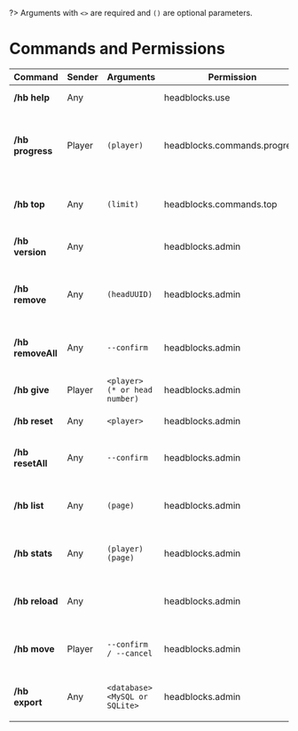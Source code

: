 ?> Arguments with `<>` are required and `()` are optional parameters.

# Commands and Permissions

| **Command**       | **Sender** | **Arguments**                  | **Permission**                | **Details**                                                               |
|-------------------|------------|--------------------------------|-------------------------------|---------------------------------------------------------------------------|
| **/hb help**      | Any        |                                | headblocks.use                | Show all command help                                                     |
| **/hb progress**  | Player     | `(player)`                     | headblocks.commands.progress  | Show the current amount of head found for the executing player or other   |
| **/hb top**       | Any        | `(limit)`                      | headblocks.commands.top       | Show the leaderboard of heads found (with limit)                          |
| **/hb version**   | Any        |                                | headblocks.admin              | Show the current versionUtils                                             |
| **/hb remove**    | Any        | `(headUUID)`                   | headblocks.admin              | Remove the head block according to its UUID or target head if not UUID    |
| **/hb removeAll** | Any        | `--confirm`                    | headblocks.admin              | Remove all head spawned (_type --confirm to confirm_)                     |
| **/hb give**      | Player     | `<player> (* or head number)`  | headblocks.admin              | Give the HeadBlocks head                                                  |
| **/hb reset**     | Any        | `<player>`                     | headblocks.admin              | Reset player's data                                                       |
| **/hb resetAll**  | Any        | `--confirm`                    | headblocks.admin              | Reset all player data (_type --confirm to confirm_)                       |
| **/hb list**      | Any        | `(page)`                       | headblocks.admin              | Show list of heads spawned (with remove/teleport)                         |
| **/hb stats**     | Any        | `(player) (page)`              | headblocks.admin              | Show heads found for the player (same display as list)                    |
| **/hb reload**    | Any        |                                | headblocks.admin              | Reload configuration and language file                                    |
| **/hb move**      | Player     | `--confirm / --cancel`         | headblocks.admin              | Move the HeadBlock targeted to another location                           |
| **/hb export**    | Any        | `<database> <MySQL or SQLite>` | headblocks.admin              | Export the database to an SQL file with player data                       |